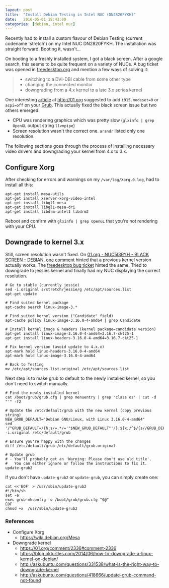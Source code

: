 ```yaml
---
layout: post
title:  "Install Debian Testing in Intel NUC (DN2820FYKH)"
date:   2016-05-01 18:43:00
categories: [debian, intel nuc]
---
```


Recently had to install a custom flavour of Debian Testing (current codename 'stretch') on my Intel NUC DN2820FYKH. The installation was straight forward. Booting it, wasn't...

On booting to a freshly installed system, I got a black screen. After a google search, this seems to be quite frequent on a variety of NUCs. A bug ticket was opened in [freedesktop.org][1] and mention a few ways of solving it:

> - switching to a DVI-DBI cable from some other type
> - changing the connected monitor
> - downgrading from a 4.x kernel to a late 3.x series kernel

One interesting [article][2] at <http://01.org> suggested to add `i915.modeset=0` or `acpi=off` on your [Grub][3]. This actually fixed the black screen issue but two others emerged:

- CPU was rendering graphics which was pretty slow (`glxinfo | grep OpenGL` output string `llvmpipe`)
- Screen resolution wasn't the correct one. `arandr` listed only one resolution.

The following sections goes through the process of installing necessary video drivers and downgrading your kernel from 4.x to 3.x.


## Configure Xorg

After checking for errors and warnings on my `/var/log/Xorg.0.log`, had to install all this:

```
apt-get install mesa-utils
apt-get install xserver-xorg-video-intel
apt-get install libgl1-mesa
apt-get install libgl1-mesa-dri
apt-get install libdrm-intel1 libdrm2
```

Reboot and confirm with `glxinfo | grep OpenGL` that you're not rendering with your CPU.


## Downgrade to kernel 3.x

Still, screen resolution wasn't fixed. On [01.org - NUC5I3RYH - BLACK SCREEN - DEBIAN][2], [one comment][4] hinted that a previous kernel version actually works. The [freedesktop bug ticket][1] hinted the same. Tried to downgrade to jessies kernel and finally had my NUC displaying the correct resolution.

```
# Go to stable (currently jessie)
sed -i.original s/stretch/jessie/g /etc/apt/sources.list
apt-get update

# Find suited kernel package 
apt-cache search linux-image-3.*

# Find suited kernel version ("Candidate" field)
apt-cache policy linux-image-3.16.0-4-amd64 | grep Candidate

# Install kernel image & headers (kernel package=candidate version)
apt-get install linux-image-3.16.0-4-amd64=3.16.7-ckt25-1
apt-get install linux-headers-3.16.0-4-amd64=3.16.7-ckt25-1

# Fix kernel version (avoid update to 4.x.x)
apt-mark hold linux-headers-3.16.0-4-amd64
apt-mark hold linux-image-3.16.0-4-amd64

# Back to Testing
mv /etc/apt/sources.list.original /etc/apt/sources.list
```

Next step is to make grub to default to the newly installed kernel, so you don't need to switch manually.

```
# Find the newly installed kernel
cat /boot/grub/grub.cfg | grep menuentry | grep 'class os' | cut -d "'" -f2

# Update the /etc/default/grub with the new kernel (copy previous string)
NEW_GRUB_DEFAULT="Debian GNU/Linux, with Linux 3.16.0-4-amd64"
sed '/^GRUB_DEFAULT=/{h;s/=.*/='"$NEW_GRUB_DEFAULT"'/};${x;/^$/{s//GRUB_DEFAULT='"$NEW_GRUB_DEFAULT"'/;H};x}' -i.original /etc/default/grub

# Ensure you're happy with the changes
diff /etc/default/grub /etc/default/grub.original

# Update grub
# - You'll probably get an 'Warning: Please don't use old title'.
#   You can either ignore or follow the instructions to fix it.
update-grub2
```

If you don't have `update-grub2` or `update-grub`, you can simply create one:

```
cat <<'EOF' > /usr/sbin/update-grub2
#!/bin/sh
set -e
exec grub-mkconfig -o /boot/grub/grub.cfg "$@"
EOF
chmod +x  /usr/sbin/update-grub2
```

### References

- Configure Xorg
  - <https://wiki.debian.org/Mesa>
- Downgrade kernel
  - <https://01.org/comment/2336#comment-2336>
  - <https://blog.okturtles.com/2014/06/how-to-downgrade-a-linux-kernel-on-debian/>
  - <http://askubuntu.com/questions/331538/what-is-the-right-way-to-downgrade-kernel>
  - <http://askubuntu.com/questions/418666/update-grub-command-not-found>

[1]: https://bugs.freedesktop.org/show_bug.cgi?id=92972
[2]: https://01.org/linuxgraphics/forum/graphics-installer-discussions/nuc5i3ryh-black-screen-debian
[3]: http://askubuntu.com/questions/160036/how-do-i-disable-acpi-when-booting
[4]: https://01.org/comment/2336#comment-2336